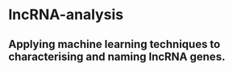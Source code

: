 # lncRNA-analysis
Applying machine learning techniques to characterising and naming lncRNA genes.
------------------------------------
